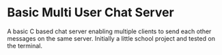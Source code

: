# Basic Multi User Chat Server
A basic C based chat server enabling multiple clients to send each other messages on the same server. Initially a little school project and tested on the terminal.
